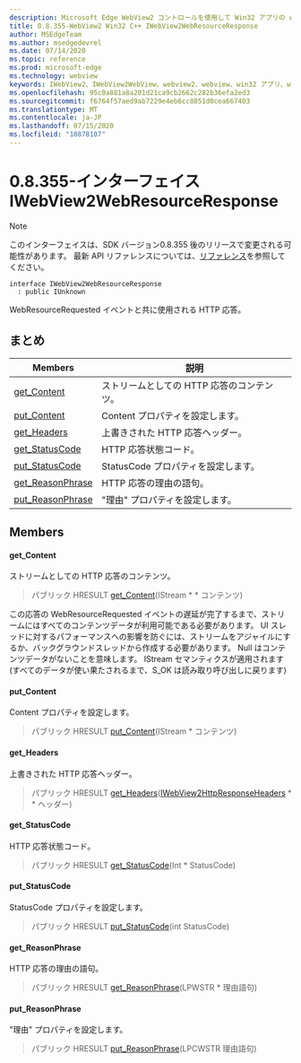 ```yaml
---
description: Microsoft Edge WebView2 コントロールを使用して Win32 アプリの web コンテンツをホストする
title: 0.8.355-WebView2 Win32 C++ IWebView2WebResourceResponse
author: MSEdgeTeam
ms.author: msedgedevrel
ms.date: 07/14/2020
ms.topic: reference
ms.prod: microsoft-edge
ms.technology: webview
keywords: IWebView2、IWebView2WebView、webview2、webview、win32 アプリ、win32、edge
ms.openlocfilehash: 95c0a881a8a201d21ca9cb2662c282b36efa2ed3
ms.sourcegitcommit: f6764f57aed9ab7229e4eb6cc8851d0cea667403
ms.translationtype: MT
ms.contentlocale: ja-JP
ms.lasthandoff: 07/15/2020
ms.locfileid: "10878107"
---
```

# 0.8.355-インターフェイス IWebView2WebResourceResponse 

> [!NOTE]
> このインターフェイスは、SDK バージョン0.8.355 後のリリースで変更される可能性があります。 最新 API リファレンスについては、[リファレンス](../../../webview2-api-reference.md)を参照してください。

```
interface IWebView2WebResourceResponse
  : public IUnknown
```

WebResourceRequested イベントと共に使用される HTTP 応答。

## まとめ

 Members                        | 説明
--------------------------------|---------------------------------------------
[get_Content](#get_content) | ストリームとしての HTTP 応答のコンテンツ。
[put_Content](#put_content) | Content プロパティを設定します。
[get_Headers](#get_headers) | 上書きされた HTTP 応答ヘッダー。
[get_StatusCode](#get_statuscode) | HTTP 応答状態コード。
[put_StatusCode](#put_statuscode) | StatusCode プロパティを設定します。
[get_ReasonPhrase](#get_reasonphrase) | HTTP 応答の理由の語句。
[put_ReasonPhrase](#put_reasonphrase) | "理由" プロパティを設定します。

## Members

#### get_Content 

ストリームとしての HTTP 応答のコンテンツ。

> パブリック HRESULT [get_Content](#get_content)(IStream * * コンテンツ)

この応答の WebResourceRequested イベントの遅延が完了するまで、ストリームにはすべてのコンテンツデータが利用可能である必要があります。 UI スレッドに対するパフォーマンスへの影響を防ぐには、ストリームをアジャイルにするか、バックグラウンドスレッドから作成する必要があります。 Null はコンテンツデータがないことを意味します。 IStream セマンティクスが適用されます (すべてのデータが使い果たされるまで、S_OK は読み取り呼び出しに戻ります)

#### put_Content 

Content プロパティを設定します。

> パブリック HRESULT [put_Content](#put_content)(IStream * コンテンツ)

#### get_Headers 

上書きされた HTTP 応答ヘッダー。

> パブリック HRESULT [get_Headers](#get_headers)([IWebView2HttpResponseHeaders](IWebView2HttpResponseHeaders.md) * * ヘッダー)

#### get_StatusCode 

HTTP 応答状態コード。

> パブリック HRESULT [get_StatusCode](#get_statuscode)(Int * StatusCode)

#### put_StatusCode 

StatusCode プロパティを設定します。

> パブリック HRESULT [put_StatusCode](#put_statuscode)(int StatusCode)

#### get_ReasonPhrase 

HTTP 応答の理由の語句。

> パブリック HRESULT [get_ReasonPhrase](#get_reasonphrase)(LPWSTR * 理由語句)

#### put_ReasonPhrase 

"理由" プロパティを設定します。

> パブリック HRESULT [put_ReasonPhrase](#put_reasonphrase)(LPCWSTR 理由語句)

